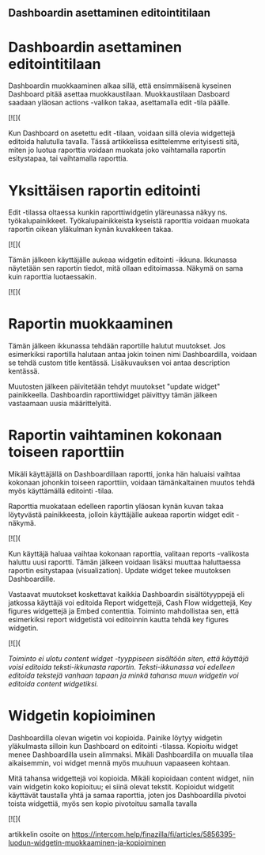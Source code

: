 ## Dashboardin asettaminen editointitilaan

# Dashboardin asettaminen editointitilaan

Dashboardin muokkaaminen alkaa sillä, että ensimmäisenä kyseinen Dashboard pitää asettaa muokkaustilaan. Muokkaustilaan Dasboard saadaan yläosan actions -valikon takaa, asettamalla edit -tila päälle.

[![](

Kun Dashboard on asetettu edit -tilaan, voidaan sillä olevia widgettejä editoida halutulla tavalla. Tässä artikkelissa esittelemme erityisesti sitä, miten jo luotua raporttia voidaan muokata joko vaihtamalla raportin esitystapaa, tai vaihtamalla raporttia.

# Yksittäisen raportin editointi

Edit -tilassa oltaessa kunkin raporttiwidgetin yläreunassa näkyy ns. työkalupainikkeet. Työkalupainikkeista kyseistä raporttia voidaan muokata raportin oikean yläkulman kynän kuvakkeen takaa.

[![](

Tämän jälkeen käyttäjälle aukeaa widgetin editointi -ikkuna. Ikkunassa näytetään sen raportin tiedot, mitä ollaan editoimassa. Näkymä on sama kuin raporttia luotaessakin.

[![](

# Raportin muokkaaminen

Tämän jälkeen ikkunassa tehdään raportille halutut muutokset. Jos esimerkiksi raportilla halutaan antaa jokin toinen nimi Dashboardilla, voidaan se tehdä custom title kentässä. Lisäkuvauksen voi antaa description kentässä.

Muutosten jälkeen päivitetään tehdyt muutokset "update widget" painikkeella. Dashboardin raporttiwidget päivittyy tämän jälkeen vastaamaan uusia määrittelyitä.

# Raportin vaihtaminen kokonaan toiseen raporttiin

Mikäli käyttäjällä on Dashboardillaan raportti, jonka hän haluaisi vaihtaa kokonaan johonkin toiseen raporttiin, voidaan tämänkaltainen muutos tehdä myös käyttämällä editointi -tilaa.

Raporttia muokataan edelleen raportin yläosan kynän kuvan takaa löytyvästä painikkeesta, jolloin käyttäjälle aukeaa raportin widget edit -näkymä.

[![](

Kun käyttäjä haluaa vaihtaa kokonaan raporttia, valitaan reports -valikosta haluttu uusi raportti. Tämän jälkeen voidaan lisäksi muuttaa haluttaessa raportin esitystapaa (visualization). Update widget tekee muutoksen Dashboardille.

Vastaavat muutokset koskettavat kaikkia Dashboardin sisältötyyppejä eli jatkossa käyttäjä voi editoida Report widgettejä, Cash Flow widgettejä, Key figures widgettejä ja Embed contenttia. Toiminto mahdollistaa sen, että esimerkiksi report widgetistä voi editoinnin kautta tehdä key figures widgetin.

[![](

*Toiminto ei ulotu content widget -tyyppiseen sisältöön siten, että käyttäjä voisi editoida teksti-ikkunasta raportin. Teksti-ikkunassa voi edelleen editoida tekstejä vanhaan tapaan ja minkä tahansa muun widgetin voi editoida content widgetiksi.* 

# Widgetin kopioiminen

Dashboardilla olevan wigetin voi kopioida. Painike löytyy widgetin yläkulmasta silloin kun Dashboard on editointi -tilassa. Kopioitu widget menee Dashboardilla usein alimmaksi. Mikäli Dashboardilla on muualla tilaa aikaisemmin, voi widget mennä myös muuhuun vapaaseen kohtaan.

Mitä tahansa widgettejä voi kopioida. Mikäli kopioidaan content widget, niin vain widgetin koko kopioituu; ei siinä olevat tekstit. Kopioidut widgetit käyttävät taustalla yhtä ja samaa raporttia, joten jos Dashboardilla pivotoi toista widgettiä, myös sen kopio pivotoituu samalla tavalla

[![](



artikkelin osoite on https://intercom.help/finazilla/fi/articles/5856395-luodun-widgetin-muokkaaminen-ja-kopioiminen

